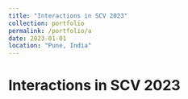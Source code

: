 ```yaml
---
title: "Interactions in SCV 2023"
collection: portfolio
permalink: /portfolio/a
date: 2023-01-01
location: "Pune, India"
---
```




Interactions in SCV 2023
======


